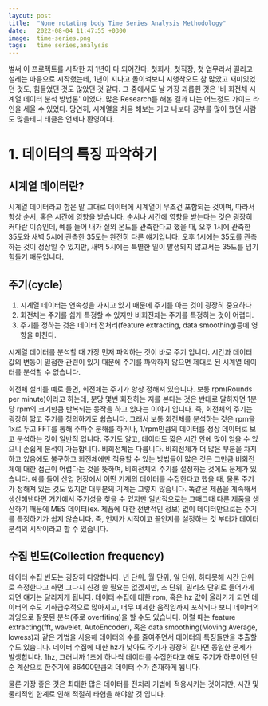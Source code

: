```yaml
---
layout: post
title:  "None rotating body Time Series Analysis Methodology"
date:   2022-08-04 11:47:55 +0300
image:  time-series.png
tags:   time series,analysis
---
```




벌써 이 프로젝트를 시작한 지 1년이 다 되어간다. 첫회사, 첫직장, 첫 업무라서 떨리고 설레는 마음으로 시작했는데, 1년이 지나고 돌이켜보니 시행착오도 참 많았고 재미있었던 것도, 힘들었던 것도 많았던 것 같다. 그 중에서도 날 가장 괴롭힌 것은 '비 회전체 시계열 데이터 분석 방법론' 이었다. 많은 Research를 해본 결과 나는 어느정도 가이드 라인을 세울 수 있었다. 당연히, 시계열을 처음 해보는 거고 나보다 공부를 많이 했던 사람도 많을테니 태클은 언제나 환영이다.



# 1. 데이터의 특징 파악하기

## 시계열 데이터란?

시계열 데이터라고 함은 말 그대로 데이터에 시계열이 무조건 포함되는 것이며, 따라서 항상 순서, 혹은 시간에 영향을 받습니다. 순서나 시간에 영향을 받는다는 것은 굉장히 커다란 이슈인데, 예를 들어 내가 실외 온도를 관측한다고 했을 때, 오후 1시에 관측한 35도와  새벽 5시에 관측한 35도는 완전히 다른 얘기입니다. 오후 1시에는 35도를 관측하는 것이 정상일 수 있지만, 새벽 5시에는 특별한 일이 발생되지 않고서는 35도를 넘기 힘들기 때문입니다. 

## 주기(cycle)


 1. 시계열 데이터는 연속성을 가지고 있기 때문에 주기를 아는 것이 굉장히 중요하다
 2. 회전체는 주기를 쉽게 특정할 수 있지만 비회전체는 주기를 특정하는 것이 어렵다.
 3. 주기를 정하는 것은 데이터 전처리(feature extracting, data smoothing)등에 영향을 미친다.


 시계열 데이터를 분석할 때 가장 먼저 파악하는 것이 바로 주기 입니다. 시간과 데이터 값의 변동이 밀접한 관련이 있기 때문에 주기를 파악하지 않으면 제대로 된 시계열 데이터를 분석할 수 없습니다.  
 
 회전체 설비를 예로 들면, 회전체는 주기가 항상 정해져 있습니다. 보통 rpm(Rounds per minute)이라고 하는데, 분당 몇번 회전하는 지를 본다는 것은 반대로 말하자면 1분당 rpm의 크기만큼 반복되는 동작을 하고 있다는 이야기 입니다. 즉, 회전체의 주기는 굉장히 짧고 주기를 정의하기도 쉽습니다. 그래서 보통 회전체를 분석하는 것은 rpm을 1x로 두고 FFT를 통해 주파수 분해를 하거나, 1/rpm만큼의 데이터를 정상 데이터로 보고 분석하는 것이 일반적 입니다. 주기도 알고, 데이터도 짧은 시간 안에 많이 얻을 수 있으니 손쉽게 분석이 가능합니다.
 비회전체는 다릅니다. 비회전체가 더 많은 부분을 차지하고 있음에도 불구하고 회전체에만 적용할 수 있는 방법들이 많은 것은 그만큼 비회전체에 대한 접근이 어렵다는 것을 뜻하며, 비회전체의 주기를 설정하는 것에도 문제가 있습니다. 예를 들어 산업 현장에서 어떤 기계의 데이터를 수집한다고 했을 때, 물론 주기가 정해져 있는 것도 있지만 대부분의 기계는 그렇지 않습니다. 똑같은 제품을 계속해서 생산해낸다면 거기에서 주기성을 찾을 수 있지만 일반적으로는 그때그때 다른 제품을 생산하기 때문에 MES 데이터(ex. 제품에 대한 전반적인 정보) 없이 데이터만으로는 주기를 특정하기가 쉽지 않습니다. 즉, 언제가 시작이고 끝인지를 설정하는 것 부터가 데이터 분석의 시작이라고 할 수 있습니다.
 
 ## 수집 빈도(Collection frequency)

 데이터 수집 빈도는 굉장히 다양합니다. 년 단위, 월 단위, 일 단위, 하다못해 시간 단위로 측정한다고 하면 그다지 신경 쓸 필요는 없겠지만, 초 단위, 밀리초 단위로 들어가게 되면 얘기는 달라지게 됩니다. 데이터 수집에 대한 rpm, 혹은 hz 값이 올라가게 되면 데이터의 수도 기하급수적으로 많아지고, 너무 미세한 움직임까지 포착되다 보니 데이터의 과잉으로 잘못된 분석(주로 overfiting)을 할 수도 있습니다. 이럴 때는 feature extracting(fft, wavelet, AutoEncoder), 혹은 data smoothing(Moving Average, lowess)과 같은 기법을 사용해 데이터의 수를 줄여주면서 데이터의 특징들만을 추출할 수도 있습니다. 데이터 수집에 대한 hz가 낮아도 주기가 굉장히 길다면 동일한 문제가 발생합니다. 1hz, 그러니까 1초에 하나씩 데이터를 수집한다고 해도 주기가 하루이면 단순 계산으로 한주기에 86400만큼의 데이터 수가 존재하게 됩니다. 
 
 물론 가장 좋은 것은 최대한 많은 데이터를 전처리 기법에 적용시키는 것이지만, 시간 및 물리적인 한계로 인해 적절히 타협을 해야할 것 입니다.
 


[jekyll-docs]: https://jekyllrb.com/docs/home
[jekyll-gh]:   https://github.com/jekyll/jekyll
[jekyll-talk]: https://talk.jekyllrb.com/
